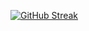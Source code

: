 [![GitHub Streak](https://streak-stats.demolab.com?user=AR33S&theme=ocean-gradient&hide_border=true&border_radius=5&date_format=j%20M%5B%20Y%5D&card_width=600)](https://git.io/streak-stats)
